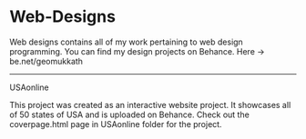 # Web-Designs
Web designs contains all of my work pertaining to web design programming. You can find my design projects on Behance. Here -> be.net/geomukkath  


---------------------------------------------------------------------------------------------------------------------------------------
USAonline

This project was created as an interactive website project. It showcases all of 50 states of USA and is uploaded on Behance. Check out the 
coverpage.html page in USAonline folder for the project.
